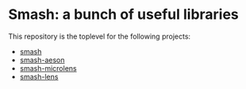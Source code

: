 # Smash: a bunch of useful libraries


This repository is the toplevel for the following projects: 

- [smash](https://hackage.haskell.org/package/smash)
- [smash-aeson](https://hackage.haskell.org/package/smash-aeson)
- [smash-microlens](https://hackage.haskell.org/package/smash-microlens)
- [smash-lens](https://hackage.haskell.org/package/smash-lens)

